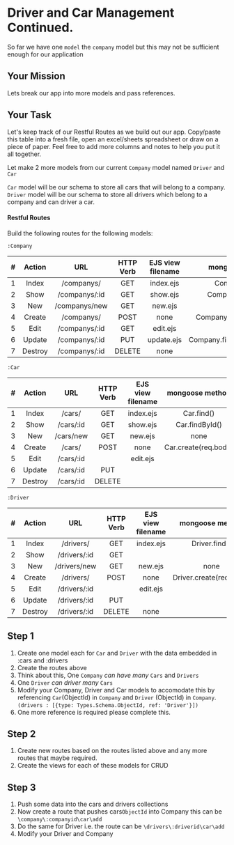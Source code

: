 # Driver and Car Management Continued.
So far we have one `model` the `company` model but this may not be sufficient enough for our application

## Your Mission
Lets break our app into more models and pass references.

## Your Task

Let's keep track of our Restful Routes as we build out our app. Copy/paste this table into a fresh file, open an excel/sheets spreadsheet or draw on a piece of paper. Feel free to add more columns and notes to help you put it all together.

Let make 2 more models from our current `Company` model named `Driver` and `Car`

`Car` model will be our schema to store all cars that will belong to a company. 
`Driver` model will be our schema to store all drivers which belong to a company and can driver a car.

#### Restful Routes
Build the following routes for the following models:

`:Company`

|#|Action|URL|HTTP Verb|EJS view filename|mongoose method|
|:---:|:---:|:---:|:---:|:---:|:---:|
|1| Index | /companys/ | GET | index.ejs | Company.find()|
|2| Show |/companys/:id |GET|show.ejs|Company.findById()|
|3| New | /companys/new | GET | new.ejs | none |
|4| Create | /companys/ | POST| none | Company.create(req.body)|
|5| Edit |/companys/:id|GET|edit.ejs||
|6| Update |/companys/:id|PUT|update.ejs|Company.findByIdAndUpdate()|
|7| Destroy |/companys/:id|DELETE|none|||

`:Car`

|#|Action|URL|HTTP Verb|EJS view filename|mongoose method|
|:---:|:---:|:---:|:---:|:---:|:---:|
|1| Index | /cars/ | GET | index.ejs | Car.find()|
|2| Show |/cars/:id|GET|show.ejs|Car.findById()|
|3| New | /cars/new | GET | new.ejs | none |
|4| Create | /cars/ | POST| none | Car.create(req.body)|
|5| Edit |/cars/:id||edit.ejs||
|6| Update |/cars/:id|PUT|||
|7| Destroy |/cars/:id|DELETE||||

`:Driver`

|#|Action|URL|HTTP Verb|EJS view filename|mongoose method|
|:---:|:---:|:---:|:---:|:---:|:---:|
|1| Index | /drivers/ | GET | index.ejs | Driver.find()|
|2| Show |/drivers/:id| GET|||
|3| New | /drivers/new | GET | new.ejs | none |
|4| Create | /drivers/ | POST| none | Driver.create(req.body)|
|5| Edit |/drivers/:id||edit.ejs||
|6| Update |/drivers/:id| PUT|||
|7| Destroy |/drivers/:id|DELETE|none|||


## Step 1
 1. Create one model each for `Car` and `Driver` with the data embedded in :cars and :drivers
 1. Create the routes above
 1. Think about this, One `Company` *can have many* `Cars` and `Drivers`
 1. One `Driver` *can driver many* `Cars`
 1. Modify your Company, Driver and Car models to accomodate this by referencing `Car`(ObjectId) in `Company` and `Driver` (ObjectId) in `Company`. `(drivers : [{type: Types.Schema.ObjectId, ref: 'Driver'}])`
 1. One more reference is required please complete this.

## Step 2
 1. Create new routes based on the routes listed above and any more routes that maybe required.
 1. Create the views for each of these models for CRUD

## Step 3
1. Push some data into the cars and drivers collections
1. Now create a route that pushes cars`ObjectId` into Company this can be `\company\:companyid\car\add`
1. Do the same for Driver i.e. the route can be `\drivers\:driverid\car\add`
1. Modify your Driver and Company 
